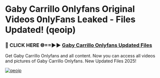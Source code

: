 # Gaby Carrillo Onlyfans Original Videos 0nlyFans Leaked - Files Updated! (qeoip)

<h3>🔴 CLICK HERE 🌐==►► <a href="https://tinyurl.com/3hn5wdd3" rel="nofollow">Gaby Carrillo Onlyfans Updated Files</a></h3>

Get Gaby Carrillo Onlyfans and all content. Now you can access all videos and pictures of Gaby Carrillo Onlyfans. New Updated Files 2025!

[![qeoip](https://i.imgur.com/4HnBqBT.gif)](https://tinyurl.com/3hn5wdd3)
